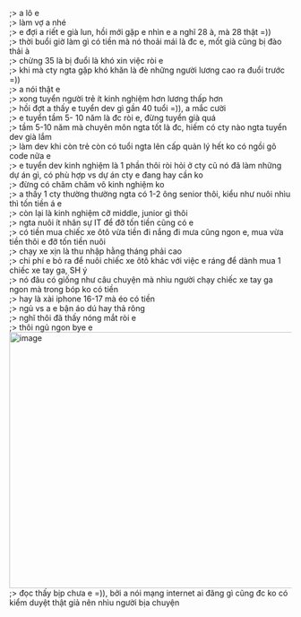 ;> a lô e<br>
;> làm vợ a nhé<br>
;> e đợi a riết e già lun, hồi mới gặp e nhìn e a nghĩ 28 à, mà 28 thật =))<br>
;> thời buổi giờ làm gì có tiền mà nó thoải mái là đc e, mốt già cũng bị đào thải à<br>
;> chừng 35 là bị đuổi là khó xin việc ròi e<br>
;> khi mà cty ngta gặp khó khăn là đè những người lương cao ra đuổi trước =))<br>
;> a nói thật e<br>
;> xong tuyển người trẻ ít kinh nghiệm hơn lương thấp hơn<br>
;> hồi đợt a thấy e tuyển dev gì gần 40 tuổi =)), a mắc cười<br>
;> e tuyển tầm 5- 10 năm là đc ròi e, đừng tuyển già quá<br>
;> tầm 5-10 năm mà chuyên môn ngta tốt là đc, hiếm có cty nào ngta tuyển dev già lắm<br>
;> làm dev khi còn trẻ còn có tuổi ngta lên cấp quản lý hết ko có ngồi gõ code nữa e<br>
;> e tuyển dev kinh nghiệm là 1 phần thôi ròi hỏi ở cty cũ nó đã làm những dự án gì, có phù hợp vs dự án cty e đang hay cần ko<br>
;> đừng có chăm chăm vô kinh nghiệm ko<br>
;> a thấy 1 cty thường thường ngta có 1-2 ông senior thôi, kiểu như nuôi nhìu thì tốn tiền á e<br>
;> còn lại là kinh nghiệm cỡ middle, junior gì thôi<br>
;> ngta nuôi ít nhân sự IT để đỡ tốn tiền cũng có e<br>
;> có tiền mua chiếc xe ôtô vừa tiền đi nắng đi mưa cũng ngon e, mua vừa tiền thôi e đỡ tốn tiền nuôi<br>
;> chạy xe xịn là thu nhập hằng tháng phải cao<br>
;> chi phí e bỏ ra để nuôi chiếc xe ôtô khác với việc e ráng để dành mua 1 chiếc xe tay ga, SH ý<br>
;> nó đâu có giống như câu chuyện mà nhìu người chạy chiếc xe tay ga ngon mà trong bóp ko có tiền<br>
;> hay là xài iphone 16-17 mà éo có tiền<br>
;> ngủ vs a e bận áo dú hay thả rông<br>
;> nghĩ thôi đã thấy nóng mắt ròi e<br>
;> thôi ngủ ngon bye e<br>
<img width="1062" height="457" alt="image" src="https://github.com/user-attachments/assets/cbe3f967-3f79-482f-82a6-d8bb6b86d225" /><br>
;> đọc thấy bịp chưa e =)), bởi a nói mạng internet ai đăng gì cũng đc ko có kiểm duyệt thật giả nên nhìu người bịa chuyện<br>

